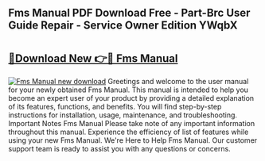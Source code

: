 ## Fms Manual PDF Download Free - Part-Brc User Guide Repair - Service Owner Edition YWqbX

# <h2><a href="http://bc32880.oget.top/?id=Fms+Manual">🔗Download New 👉🔴 Fms Manual</a></h2>

[![Fms Manual new download](https://i.imgur.com/5g1atiW.png)](http://bc32880.oget.top/?id=Fms+Manual)
Greetings and welcome to the user manual for your newly obtained Fms Manual. This manual is intended to help you become an expert user of your product by providing a detailed explanation of its features, functions, and benefits. You will find step-by-step instructions for installation, usage, maintenance, and troubleshooting. Important Notes Fms Manual Please take note of any important information throughout this manual. Experience the efficiency of list of features while using your new Fms Manual. We're Here to Help Fms Manual. Our customer support team is ready to assist you with any questions or concerns.
